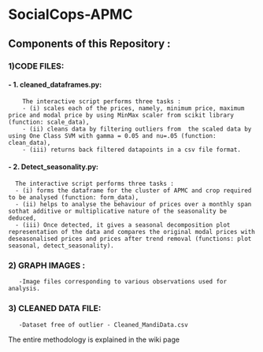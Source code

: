 # SocialCops-APMC
## Components of this Repository :

### 1)CODE FILES:
####  - 1. cleaned_dataframes.py: 
        The interactive script performs three tasks : 
        - (i) scales each of the prices, namely, minimum price, maximum price and modal price by using MinMax scaler from scikit library (function: scale_data), 
        - (ii) cleans data by filtering outliers from  the scaled data by using One Class SVM with gamma = 0.05 and nu=.05 (function: clean_data), 
        - (iii) returns back filtered datapoints in a csv file format. 
####  - 2. Detect_seasonality.py: 
      The interactive script performs three tasks : 
      - (i) forms the dataframe for the cluster of APMC and crop required to be analysed (function: form_data), 
      - (ii) helps to analyse the behaviour of prices over a monthly span sothat additive or multiplicative nature of the seasonality be deduced, 
      - (iii) Once detected, it gives a seasonal decomposition plot representation of the data and compares the original modal prices with deseasonalised prices and prices after trend removal (functions: plot seasonal, detect_seasonality). 

### 2) GRAPH IMAGES : 
       -Image files corresponding to various observations used for analysis.

### 3) CLEANED DATA FILE:
       -Dataset free of outlier - Cleaned_MandiData.csv
The entire methodology is explained in the wiki page
